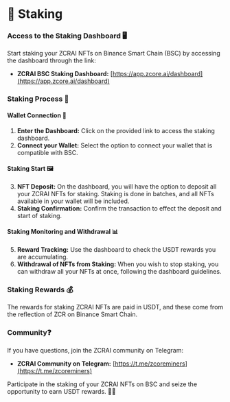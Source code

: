 # 🔐 Staking

### Access to the Staking Dashboard 🖥️

Start staking your ZCRAI NFTs on Binance Smart Chain (BSC) by accessing the dashboard through the link:

* **ZCRAI BSC Staking Dashboard:** [https://app.zcore.ai/dashboard](https://app.zcore.ai/dashboard)

### Staking Process 🔄

#### Wallet Connection 🔗

1. **Enter the Dashboard:** Click on the provided link to access the staking dashboard.
2. **Connect your Wallet:** Select the option to connect your wallet that is compatible with BSC.

#### Staking Start 🖼️

3. **NFT Deposit:** On the dashboard, you will have the option to deposit all your ZCRAI NFTs for staking. Staking is done in batches, and all NFTs available in your wallet will be included.
4. **Staking Confirmation:** Confirm the transaction to effect the deposit and start of staking.

#### Staking Monitoring and Withdrawal 📊

5. **Reward Tracking:** Use the dashboard to check the USDT rewards you are accumulating.
6. **Withdrawal of NFTs from Staking:** When you wish to stop staking, you can withdraw all your NFTs at once, following the dashboard guidelines.

### Staking Rewards 💰

The rewards for staking ZCRAI NFTs are paid in USDT, and these come from the reflection of ZCR on Binance Smart Chain.

### Community❓

If you have questions, join the ZCRAI community on Telegram:

* **ZCRAI Community on Telegram:** [https://t.me/zcoreminers](https://t.me/zcoreminers)

Participate in the staking of your ZCRAI NFTs on BSC and seize the opportunity to earn USDT rewards. 🚀🎉
